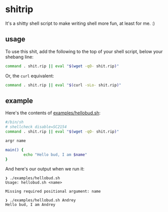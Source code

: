 # shitrip

It's a shitty shell script to make writing shell more fun, at least for me. :)

## usage

To use this shit, add the following to the top of your shell script, below your
shebang line:

```sh
command . shit.rip || eval "$(wget -qO- shit.rip)"
```

Or, the `curl` equivalent:

```sh
command . shit.rip || eval "$(curl -sLo- shit.rip)"
```

## example

Here's the contents of [examples/hellobud.sh](./examples/hellobud.sh):

```sh
#/bin/sh
# shellcheck disable=SC2154
command . shit.rip || eval "$(wget -qO- shit.rip)"

argr name

main() {
        echo "Hello bud, I am $name"
}
```

And here's our output when we run it:

```console
❯ ./examples/hellobud.sh
Usage: hellobud.sh <name>

Missing required positional argument: name

❯ ./examples/hellobud.sh Andrey
Hello bud, I am Andrey
```
